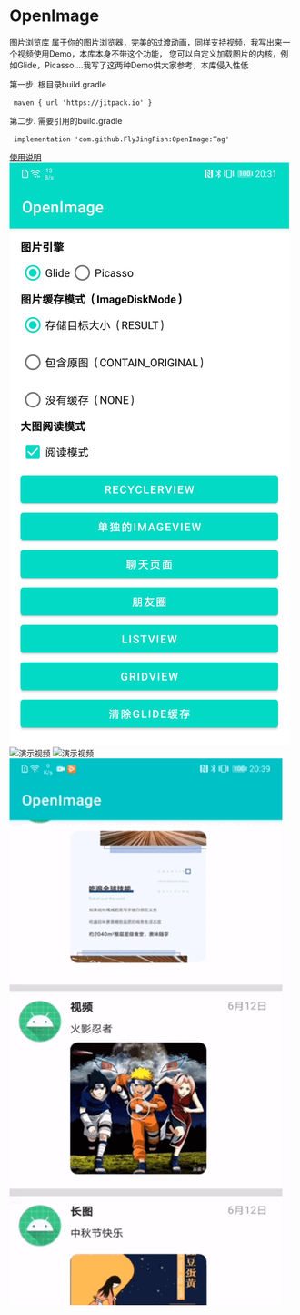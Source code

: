 # OpenImage
图片浏览库
属于你的图片浏览器，完美的过渡动画，同样支持视频，我写出来一个视频使用Demo，本库本身不带这个功能，
您可以自定义加载图片的内核，例如Glide，Picasso....我写了这两种Demo供大家参考，本库侵入性低

第一步. 根目录build.gradle

     maven { url 'https://jitpack.io' }

第二步. 需要引用的build.gradle

     implementation 'com.github.FlyJingFish:OpenImage:Tag'
 

[使用说明](https://github.com/FlyJingFish/OpenImage/wiki)
![首页](/screenshot/Screenshot_20220731_203125_com.flyjingfish.openim.jpg)
![演示视频](/screenshot/SVID_20220731_203152_1.gif)
![演示视频](/screenshot/SVID_20220731_203549_1.gif)
![演示视频](/screenshot/SVID_20220731_203923_1.gif)